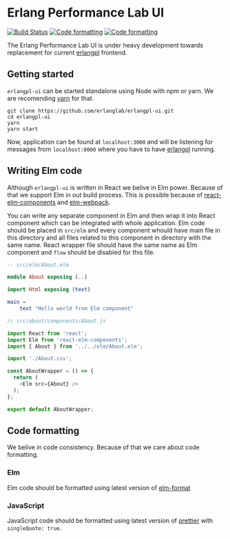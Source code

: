 # Erlang Performance Lab UI
[![Build Status](https://travis-ci.org/erlanglab/erlangpl-ui.svg?branch=master)](https://travis-ci.org/erlanglab/erlangpl-ui)
[![Code formatting](https://img.shields.io/badge/code%20formatting-prettier-ff69b4.svg)](https://github.com/prettier/prettier)
[![Code formatting](https://img.shields.io/badge/code%20formatting-elm--format-ff69b4.svg)](https://github.com/avh4/elm-format)

The Erlang Performance Lab UI is under heavy development towards replacement for current [erlangpl](https://github.com/erlanglab/erlangpl) frontend.

## Getting started

`erlangpl-ui` can be started standalone using Node with npm or yarn.
We are recomending [yarn](https://yarnpkg.com/lang/en/) for that.

```shell
git clone https://github.com/erlanglab/erlangpl-ui.git
cd erlangpl-ui
yarn
yarn start
```

Now, application can be found at `localhost:3000` and will be listening for messages from `localhost:8000` where you have to have [erlangpl](https://github.com/erlanglab/erlangpl) running. 

## Writing Elm code

Although `erlangpl-ui` is written in React we belive in Elm power. Because of that we support Elm in out build process.
This is possible because of [react-elm-components](https://github.com/evancz/react-elm-components) and [elm-webpack](https://github.com/elm-community/elm-webpack-loader). 

You can write any separate component in Elm and then wrap it into React component which can be integrated with whole application. Elm code should be placed in `src/elm` and every component whould have main file in this directory and all files related to this component in directory with the same name. React wrapper file should have the same name as Elm component and `flow` should be disabled for this file.

```elm
-- src/elm/About.elm

module About exposing (..)

import Html exposing (text)

main =
    text "Hello world from Elm component"
```


```javascript
// src/about/components/About.js

import React from 'react';
import Elm from 'react-elm-components';
import { About } from '../../elm/About.elm';

import './About.css';

const AboutWrapper = () => {
  return (
    <Elm src={About} />
  );
};

export default AboutWrapper;
```

## Code formatting
We belive in code consistency. Because of that we care about code formatting.

### Elm
Elm code should be formatted using latest version of [elm-format](https://github.com/avh4/elm-format)

### JavaScript
JavaScript code should be formatted using latest version of [prettier](https://github.com/prettier/prettier) with `singleQuote: true`.
